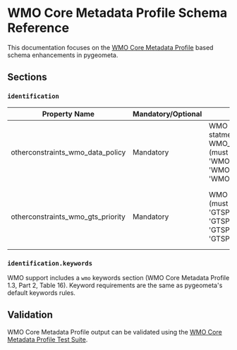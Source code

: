 # WMO Core Metadata Profile Schema Reference

This documentation focuses on the [WMO Core Metadata Profile](http://wis.wmo.int/2013/metadata/version_1-3-0/WMO_Core_Metadata_Profile_v1.3_Part_1.pdf) based schema
enhancements in pygeometa.

## Sections

### `identification`

Property Name|Mandatory/Optional|Description|Example|Reference
-------------|------------------|-----------|-------|---------:
otherconstraints_wmo_data_policy|Mandatory|WMO data policy statment from WMO_DataLicenseCode (must be one of 'WMOEssential', 'WMOAdditional' 'WMOOther')|WMOEssential|WMO Core Metadata Profile 1.3, Part 1, Section 9.3.1
otherconstraints_wmo_gts_priority|Mandatory|WMO GTS priority (must be one of 'GTSPriority1', 'GTSPriority2', 'GTSPriority3', 'GTSPriority4')|GTSPriority2|WMO Core Metadata Profile 1.3, Part 1, Section 9.3.2


### `identification.keywords`

WMO support includes a `wmo` keywords section (WMO Core Metadata Profile 1.3, Part 2, Table 16).  Keyword requirements are the same as pygeometa's default keywords rules.


## Validation

WMO Core Metadata Profile output can be validated using the [WMO Core Metadata Profile Test Suite](https://github.com/wmo-im/pywmcp).
